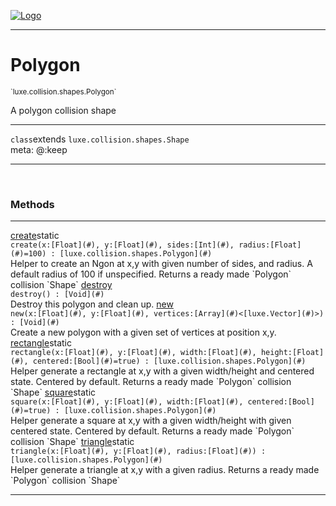 
[![Logo](../../../../images/logo.png)](../../../../api/index.html)

---



<h1>Polygon</h1>
<small>`luxe.collision.shapes.Polygon`</small>

A polygon collision shape

---

`class`extends <code><span>luxe.collision.shapes.Shape</span></code>
<span class="meta">
<br/>meta: @:keep
</span>


---


&nbsp;
&nbsp;










<h3>Methods</h3> <hr/><span class="method apipage">
            <a name="create"><a class="lift" href="#create">create</a></a><span class="inline-block static">static</span><div class="clear"></div>
            <code class="signature apipage">create(x:[Float](#)<span></span>, y:[Float](#)<span></span>, sides:[Int](#)<span></span>, radius:[Float](#)<span>=100</span>) : [luxe.collision.shapes.Polygon](#)</code><br/><span class="small_desc_flat">Helper to create an Ngon at x,y with given number of sides, and radius.
            A default radius of 100 if unspecified. Returns a ready made `Polygon` collision `Shape`</span>
        </span>
    <span class="method apipage">
            <a name="destroy"><a class="lift" href="#destroy">destroy</a></a><div class="clear"></div>
            <code class="signature apipage">destroy() : [Void](#)</code><br/><span class="small_desc_flat">Destroy this polygon and clean up.</span>
        </span>
    <span class="method apipage">
            <a name="new"><a class="lift" href="#new">new</a></a><div class="clear"></div>
            <code class="signature apipage">new(x:[Float](#)<span></span>, y:[Float](#)<span></span>, vertices:[Array](#)&lt;[luxe.Vector](#)&gt;<span></span>) : [Void](#)</code><br/><span class="small_desc_flat">Create a new polygon with a given set of vertices at position x,y.</span>
        </span>
    <span class="method apipage">
            <a name="rectangle"><a class="lift" href="#rectangle">rectangle</a></a><span class="inline-block static">static</span><div class="clear"></div>
            <code class="signature apipage">rectangle(x:[Float](#)<span></span>, y:[Float](#)<span></span>, width:[Float](#)<span></span>, height:[Float](#)<span></span>, centered:[Bool](#)<span>=true</span>) : [luxe.collision.shapes.Polygon](#)</code><br/><span class="small_desc_flat">Helper generate a rectangle at x,y with a given width/height and centered state.
            Centered by default. Returns a ready made `Polygon` collision `Shape`</span>
        </span>
    <span class="method apipage">
            <a name="square"><a class="lift" href="#square">square</a></a><span class="inline-block static">static</span><div class="clear"></div>
            <code class="signature apipage">square(x:[Float](#)<span></span>, y:[Float](#)<span></span>, width:[Float](#)<span></span>, centered:[Bool](#)<span>=true</span>) : [luxe.collision.shapes.Polygon](#)</code><br/><span class="small_desc_flat">Helper generate a square at x,y with a given width/height with given centered state.
            Centered by default. Returns a ready made `Polygon` collision `Shape`</span>
        </span>
    <span class="method apipage">
            <a name="triangle"><a class="lift" href="#triangle">triangle</a></a><span class="inline-block static">static</span><div class="clear"></div>
            <code class="signature apipage">triangle(x:[Float](#)<span></span>, y:[Float](#)<span></span>, radius:[Float](#)<span></span>) : [luxe.collision.shapes.Polygon](#)</code><br/><span class="small_desc_flat">Helper generate a triangle at x,y with a given radius. 
            Returns a ready made `Polygon` collision `Shape`</span>
        </span>
    






---

&nbsp;
&nbsp;
&nbsp;
&nbsp;